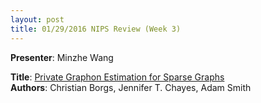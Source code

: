 ```yaml
---
layout: post
title: 01/29/2016 NIPS Review (Week 3)
---
```

**Presenter**: Minzhe Wang

**Title**: [Private Graphon Estimation for Sparse Graphs](http://arxiv.org/abs/1506.06162)   
**Authors**: Christian Borgs, Jennifer T. Chayes, Adam Smith
